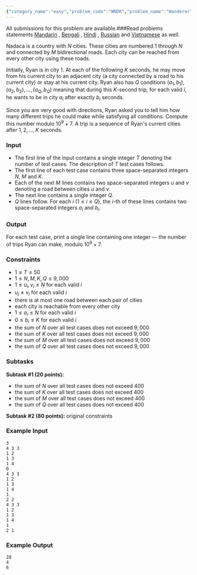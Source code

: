 ```yaml
---
{"category_name":"easy","problem_code":"WNDR","problem_name":"Wanderer","languages_supported":{"0":"C","1":"CPP14","2":"JAVA","3":"PYTH","4":"PYTH 3.6","5":"PYPY","6":"CS2","7":"PAS fpc","8":"PAS gpc","9":"RUBY","10":"PHP","11":"GO","12":"NODEJS","13":"HASK","14":"rust","15":"SCALA","16":"swift","17":"D","18":"PERL","19":"FORT","20":"WSPC","21":"ADA","22":"CAML","23":"ICK","24":"BF","25":"ASM","26":"CLPS","27":"PRLG","28":"ICON","29":"SCM qobi","30":"PIKE","31":"ST","32":"NICE","33":"LUA","34":"BASH","35":"NEM","36":"LISP sbcl","37":"LISP clisp","38":"SCM guile","39":"JS","40":"ERL","41":"TCL","42":"kotlin","43":"PERL6","44":"TEXT","45":"SCM chicken","46":"PYP3","47":"CLOJ","48":"COB","49":"FS"},"max_timelimit":2,"source_sizelimit":50000,"problem_author":"watcher","problem_tester":null,"date_added":"20-01-2019","tags":{"0":"dynamic","1":"graphs","2":"ltime68","3":"watcher"},"editorial_url":"https://discuss.codechef.com/problems/WNDR","time":{"view_start_date":1548522002,"submit_start_date":1548522002,"visible_start_date":1548522002,"end_date":1735669800},"is_direct_submittable":false,"layout":"problem"}
---
```

<span class="solution-visible-txt">All submissions for this problem are available.</span>###Read problems statements [Mandarin](http://www.codechef.com/download/translated/LTIME68/mandarin/WNDR.pdf) , [Bengali](http://www.codechef.com/download/translated/LTIME68/bengali/WNDR.pdf) , [Hindi](http://www.codechef.com/download/translated/LTIME68/hindi/WNDR.pdf) , [Russian](http://www.codechef.com/download/translated/LTIME68/russian/WNDR.pdf) and [Vietnamese](http://www.codechef.com/download/translated/LTIME68/vietnamese/WNDR.pdf) as well.

Nadaca is a country with $N$ cities. These cities are numbered $1$ through $N$ and connected by $M$ bidirectional roads. Each city can be reached from every other city using these roads.

Initially, Ryan is in city $1$. At each of the following $K$ seconds, he may move from his current city to an adjacent city (a city connected by a road to his current city) or stay at his current city. Ryan also has $Q$ conditions $(a_1, b_1), (a_2, b_2), \ldots, (a_Q, b_Q)$ meaning that during this $K$-second trip, for each valid $i$, he wants to be in city $a_i$ after exactly $b_i$ seconds.

Since you are very good with directions, Ryan asked you to tell him how many different trips he could make while satisfying all conditions. Compute this number modulo $10^9 + 7$. A trip is a sequence of Ryan's current cities after $1, 2, \ldots, K$ seconds.

### Input
- The first line of the input contains a single integer $T$ denoting the number of test cases. The description of $T$ test cases follows.
- The first line of each test case contains three space-separated integers $N$, $M$ and $K$.
- Each of the next $M$ lines contains two space-separated integers $u$ and $v$ denoting a road between cities $u$ and $v$.
- The next line contains a single integer $Q$.
- $Q$ lines follow. For each $i$ ($1 \le i \le Q$), the $i$-th of these lines contains two space-separated integers $a_i$ and $b_i$.

### Output
For each test case, print a single line containing one integer — the number of trips Ryan can make, modulo $10^9+7$.

### Constraints
- $1 \le T \le 50$
- $1 \le N, M, K, Q \le 9,000$
- $1 \le u_i, v_i \le N$ for each valid $i$
- $u_i \neq v_i$ for each valid $i$
- there is at most one road between each pair of cities
- each city is reachable from every other city
- $1 \le a_i \le N$ for each valid $i$
- $0 \le b_i \le K$ for each valid $i$
- the sum of $N$ over all test cases does not exceed $9,000$
- the sum of $K$ over all test cases does not exceed $9,000$
- the sum of $M$ over all test cases does not exceed $9,000$
- the sum of $Q$ over all test cases does not exceed $9,000$

### Subtasks
**Subtask #1 (20 points):**
- the sum of $N$ over all test cases does not exceed $400$
- the sum of $K$ over all test cases does not exceed $400$
- the sum of $M$ over all test cases does not exceed $400$
- the sum of $Q$ over all test cases does not exceed $400$

**Subtask #2 (80 points):** original constraints

### Example Input
```
3
4 3 3
1 2
1 3
1 4
0
4 3 3
1 2
1 3
1 4
1
2 2
4 3 3
1 2
1 3
1 4
1
2 1
```

### Example Output
```
28
4
6
```
